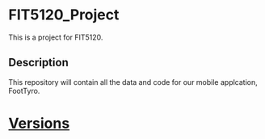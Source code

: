 # FIT5120_Project
This is a project for FIT5120.

## Description
This repository will contain all the data and code for our mobile applcation, FootTyro.

# [Versions](/Versions.md)
      
